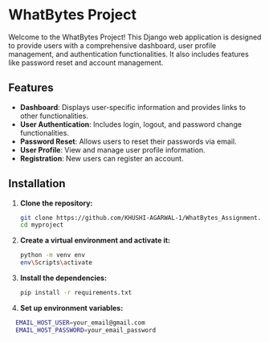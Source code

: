 # WhatBytes Project

Welcome to the WhatBytes Project! This Django web application is designed to provide users with a comprehensive dashboard, user profile management, and authentication functionalities. It also includes features like password reset and account management.

## Features

- **Dashboard**: Displays user-specific information and provides links to other functionalities.
- **User Authentication**: Includes login, logout, and password change functionalities.
- **Password Reset**: Allows users to reset their passwords via email.
- **User Profile**: View and manage user profile information.
- **Registration**: New users can register an account.

## Installation

1. **Clone the repository:**

   ```bash
   git clone https://github.com/KHUSHI-AGARWAL-1/WhatBytes_Assignment.git
   cd myproject
 2. **Create a virtual environment and activate it:**

    ```bash
    python -m venv env
    env\Scripts\activate
3. **Install the dependencies:**

    ```bash
    pip install -r requirements.txt
4. **Set up environment variables:**

  ```bash
    EMAIL_HOST_USER=your_email@gmail.com
    EMAIL_HOST_PASSWORD=your_email_password
